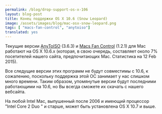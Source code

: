 ```yaml
---
permalink: /blog/drop-support-os-x-106
layout: blog-post
title: Конец поддержки OS X 10.6 (Snow Leopard)
image: /assets/images/blog/mac-osx-snow-leopard.png
tags: [ "macs-fan-control", "anytoiso"]
translated: yes
---
```


Текущие версии [AnyToISO](/anytoiso) (3.6.3) и [Macs Fan Control](/macs-fan-control) (1.2.1) для Mac работают на OS X 10.6.x (которая, в свою очередь, составляет около 7% посетителей нашего сайта, предпочитающих Mac. Статистика на 12 Feb 2015).

Все следущие версии этих программ не будут совместимы с 10.6, к сожалению, поскольку поддержка этой ОС занимает у нас слишком много времени. Таким образом, упомянутые версии будут последними работающими на 10.6, но Вы всегда сможете их скачать с нашего вебсайта. 

На любой Intel Mac, выпушенный после 2006 и имеющий процессор "Intel Core 2 Duo " и старше, может быть установлена OS X 10.7 и выше. 